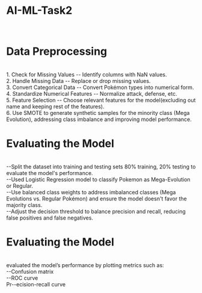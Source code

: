 # AI-ML-Task2
<br>
<h1>Data Preprocessing</h1>
<br>
1. Check for Missing Values -- Identify columns with NaN values.<br>
2. Handle Missing Data -- Replace or drop missing values.<br>
3. Convert Categorical Data -- Convert Pokémon types into numerical form.<br>
4. Standardize Numerical Features -- Normalize attack, defense, etc.<br>
5. Feature Selection -- Choose relevant features for the model(excluding out name and keeping rest of the features).<br>
6. Use SMOTE to generate synthetic samples for the minority class (Mega Evolution), addressing class imbalance and improving model performance.
<h1>Evaluating the Model</h1>
<br>
--Split the dataset into training and testing sets  80% training, 20% testing to evaluate the model's performance.<br>
--Used Logistic Regression model to classify Pokemon as Mega-Evolution or Regular.<br>
--Use balanced class weights to address imbalanced classes (Mega Evolutions vs. Regular Pokémon) and ensure the model doesn't favor the majority class.<br>
--Adjust the decision threshold to balance precision and recall, reducing false positives and false negatives.<br>
<h1>Evaluating the Model</h1>
<br>
evaluated the model’s performance by plotting metrics such as: <br>
--Confusion matrix <br>
--ROC curve <br>
Pr--ecision-recall curve<br>

